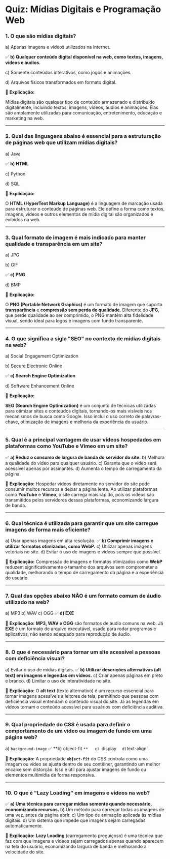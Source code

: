# **Quiz: Mídias Digitais e Programação Web**

### **1. O que são mídias digitais?**

a) Apenas imagens e vídeos utilizados na internet.

✅ **b) Qualquer conteúdo digital disponível na web, como textos, imagens, vídeos e áudios.**

c) Somente conteúdos interativos, como jogos e animações.

d) Arquivos físicos transformados em formato digital.

📌 **Explicação:**

Mídias digitais são qualquer tipo de conteúdo armazenado e distribuído digitalmente, incluindo textos, imagens, vídeos, áudios e animações. Elas são amplamente utilizadas para comunicação, entretenimento, educação e marketing na web.

---

### **2. Qual das linguagens abaixo é essencial para a estruturação de páginas web que utilizam mídias digitais?**

a) Java

✅ **b) HTML**

c) Python

d) SQL

📌 **Explicação:**

O **HTML (HyperText Markup Language)** é a linguagem de marcação usada para estruturar o conteúdo de páginas web. Ele define a forma como textos, imagens, vídeos e outros elementos de mídia digital são organizados e exibidos na web.

---

### **3. Qual formato de imagem é mais indicado para manter qualidade e transparência em um site?**

a) JPG

b) GIF

✅ **c) PNG**

d) BMP

📌 **Explicação:**

O **PNG (Portable Network Graphics)** é um formato de imagem que suporta **transparência** e **compressão sem perda de qualidade**. Diferente do **JPG**, que perde qualidade ao ser comprimido, o PNG mantém alta fidelidade visual, sendo ideal para logos e imagens com fundo transparente.

---

### **4. O que significa a sigla "SEO" no contexto de mídias digitais na web?**

a) Social Engagement Optimization

b) Secure Electronic Online

✅ **c) Search Engine Optimization**

d) Software Enhancement Online

📌 **Explicação:**

**SEO (Search Engine Optimization)** é um conjunto de técnicas utilizadas para otimizar sites e conteúdos digitais, tornando-os mais visíveis nos mecanismos de busca como Google. Isso inclui o uso correto de palavras-chave, otimização de imagens e melhoria da experiência do usuário.

---

### **5. Qual é a principal vantagem de usar vídeos hospedados em plataformas como YouTube e Vimeo em um site?**

✅ **a) Reduz o consumo de largura de banda do servidor do site.**
b) Melhora a qualidade do vídeo para qualquer usuário.
c) Garante que o vídeo será acessível apenas por assinantes.
d) Aumenta o tempo de carregamento da página.

📌 **Explicação:**
Hospedar vídeos diretamente no servidor do site pode consumir muitos recursos e deixar a página lenta. Ao utilizar plataformas como **YouTube** e **Vimeo**, o site carrega mais rápido, pois os vídeos são transmitidos pelos servidores dessas plataformas, economizando largura de banda.

---

### **6. Qual técnica é utilizada para garantir que um site carregue imagens de forma mais eficiente?**

a) Usar apenas imagens em alta resolução.
✅ **b) Comprimir imagens e utilizar formatos otimizados, como WebP.**
c) Utilizar apenas imagens vetoriais no site.
d) Evitar o uso de imagens e vídeos sempre que possível.

📌 **Explicação:**
Compressão de imagens e formatos otimizados como **WebP** reduzem significativamente o tamanho dos arquivos sem comprometer a qualidade, melhorando o tempo de carregamento da página e a experiência do usuário.

---

### **7. Qual das opções abaixo NÃO é um formato comum de áudio utilizado na web?**

a) MP3
b) WAV
c) OGG
✅ **d) EXE**

📌 **Explicação:**
**MP3, WAV e OGG** são formatos de áudio comuns na web. Já **EXE** é um formato de arquivo executável, usado para rodar programas e aplicativos, não sendo adequado para reprodução de áudio.

---

### **8. O que é necessário para tornar um site acessível a pessoas com deficiência visual?**

a) Evitar o uso de mídias digitais.
✅ **b) Utilizar descrições alternativas (alt text) em imagens e legendas em vídeos.**
c) Criar apenas páginas em preto e branco.
d) Limitar o uso de interatividade no site.

📌 **Explicação:**
O **alt text** (texto alternativo) é um recurso essencial para tornar imagens acessíveis a leitores de tela, permitindo que pessoas com deficiência visual entendam o conteúdo visual do site. Já as legendas em vídeos tornam o conteúdo acessível para usuários com deficiência auditiva.

---

### **9. Qual propriedade do CSS é usada para definir o comportamento de um vídeo ou imagem de fundo em uma página web?**

a) `background-image`
✅ **b) object-fit `**   c) `display `  d)`text-align`

📌 **Explicação:**
A propriedade **`object-fit`** do CSS controla como uma imagem ou vídeo se ajusta dentro de seu contêiner, garantindo um melhor encaixe sem distorção. Isso é útil para ajustar imagens de fundo ou elementos multimídia de forma responsiva.

---

### **10. O que é "Lazy Loading" em imagens e vídeos na web?**

✅ **a) Uma técnica para carregar mídias somente quando necessário, economizando recursos.**
b) Um método para carregar todas as imagens de uma vez, antes da página abrir.
c) Um tipo de animação aplicada às mídias digitais.
d) Um sistema que impede que imagens sejam carregadas automaticamente.

📌 **Explicação:**
**Lazy Loading** (carregamento preguiçoso) é uma técnica que faz com que imagens e vídeos sejam carregados apenas quando aparecem na tela do usuário, economizando largura de banda e melhorando a velocidade do site.
